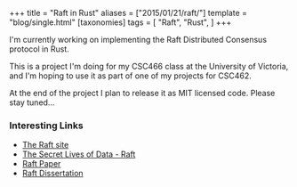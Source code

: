 +++
title = "Raft in Rust"
aliases = ["2015/01/21/raft/"]
template = "blog/single.html"
[taxonomies]
tags = [
  "Raft",
  "Rust",
]
+++

I'm currently working on implementing the Raft Distributed Consensus protocol in Rust.

This is a project I'm doing for my CSC466 class at the University of Victoria, and I'm hoping to use it as part of one of my projects for CSC462.

At the end of the project I plan to release it as MIT licensed code. Please stay tuned...

<!-- more -->

### Interesting Links ###

* [The Raft site](https://raftconsensus.github.io/)
* [The Secret Lives of Data - Raft](http://thesecretlivesofdata.com/raft/)
* [Raft Paper](http://ramcloud.stanford.edu/raft.pdf)
* [Raft Dissertation](https://github.com/ongardie/dissertation#readme)
